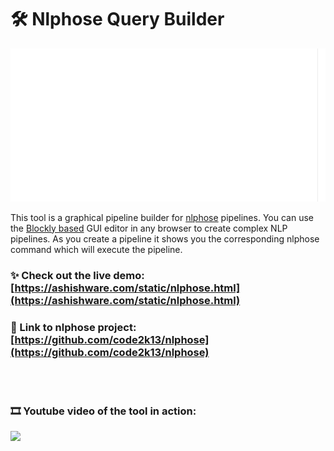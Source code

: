 # 🛠️ Nlphose Query Builder

![](images/drag_drop_nlphose.gif)

This tool is a graphical pipeline builder for [nlphose]( https://github.com/code2k13/nlphos) pipelines. You can use the [Blockly based](https://developers.google.com/blockly/) GUI editor in any browser to create complex NLP pipelines. As you create a pipeline it shows you the corresponding nlphose command which will execute the pipeline.

### ✨ Check out the live demo: [https://ashishware.com/static/nlphose.html](https://ashishware.com/static/nlphose.html)


### 🔗 Link to nlphose project: [https://github.com/code2k13/nlphose](https://github.com/code2k13/nlphose)
 <br/><br/>

### 🎞️ Youtube video of the tool in action:
[![](https://img.youtube.com/vi/X-BmStLY-DY/0.jpg)](https://www.youtube.com/watch?v=X-BmStLY-DY)

